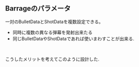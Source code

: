 ## Barrageのパラメータ
一対のBulletDataとShotDataを複数設定できる。<br>
- 同時に複数の異なる弾幕を発射出来たる
- 同じBulletDataやShotDataであれば使いまわすことが出来る.
<br>

こうしたメリットを考えてこのように設計した.

